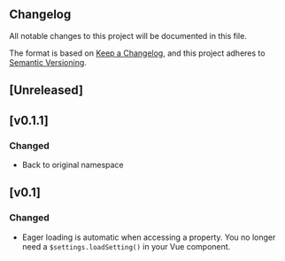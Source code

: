 ## Changelog

All notable changes to this project will be documented in this file.

The format is based on [Keep a Changelog](https://keepachangelog.com/en/1.0.0/),
and this project adheres to [Semantic Versioning](https://semver.org/spec/v2.0.0.html).

## [Unreleased]

## [v0.1.1]

### Changed
- Back to original namespace

## [v0.1]

### Changed
- Eager loading is automatic when accessing a property. You no longer need a `$settings.loadSetting()` in your Vue component.
